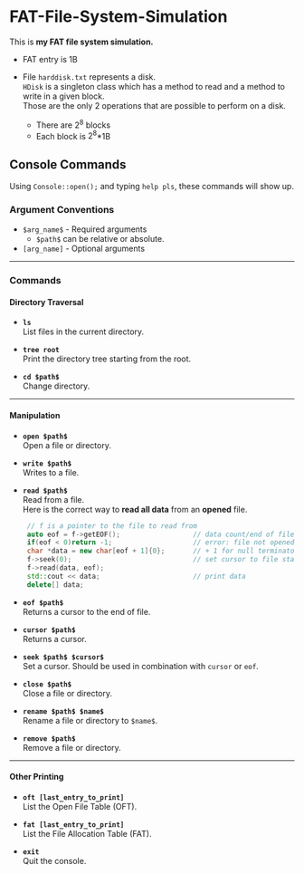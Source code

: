 # FAT-File-System-Simulation

This is <b>my FAT file system simulation.</b> <br>

* FAT entry is 1B

* File `harddisk.txt` represents a disk. <br>
  `HDisk` is a singleton class which has a method to read and a method to write in a given block. <br>
  Those are the only 2 operations that are possible to perform on a disk.
    * There are $2^8$ blocks
    * Each block is $2^8$*1B

## Console Commands

Using `Console::open();` and typing `help pls`, these commands will show up.

### Argument Conventions

- `$arg_name$` - Required arguments
    - `$path$` can be relative or absolute.
- `[arg_name]` - Optional arguments

---

### Commands

#### Directory Traversal

- **`ls`**  
  List files in the current directory.

- **`tree root`**  
  Print the directory tree starting from the root.

- **`cd $path$`**  
  Change directory.

---

#### Manipulation

- **`open $path$`**  
  Open a file or directory.

- **`write $path$`**  
  Writes to a file.

- **`read $path$`**  
  Read from a file.\
  Here is the correct way to **read all data** from an **opened** file.
  ```C++
   // f is a pointer to the file to read from
   auto eof = f->getEOF();                  // data count/end of file cursor
   if(eof < 0)return -1;                    // error: file not opened
   char *data = new char[eof + 1]{0};       // + 1 for null terminator
   f->seek(0);                              // set cursor to file start
   f->read(data, eof); 
   std::cout << data;                       // print data
   delete[] data; 
  ```

- **`eof $path$`**  
  Returns a cursor to the end of file.

- **`cursor $path$`**  
  Returns a cursor.

- **`seek $path$ $cursor$`**  
  Set a cursor. Should be used in combination with `cursor` or `eof`.

- **`close $path$`**  
  Close a file or directory.

- **`rename $path$ $name$`**  
  Rename a file or directory to `$name$`.

- **`remove $path$`**  
  Remove a file or directory.

---

#### Other Printing

- **`oft [last_entry_to_print]`**  
  List the Open File Table (OFT).

- **`fat [last_entry_to_print]`**  
  List the File Allocation Table (FAT).

- **`exit`**  
  Quit the console.